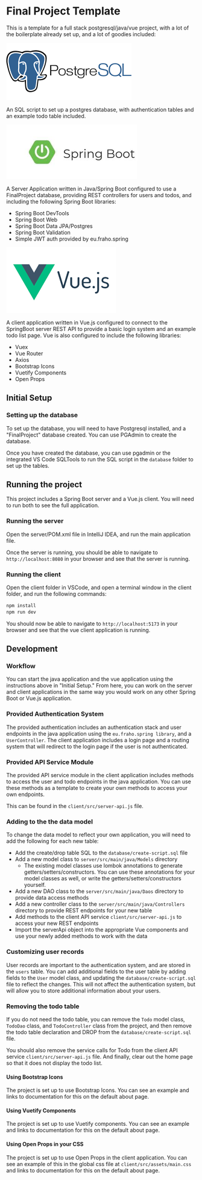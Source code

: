 # Final Project Template 

This is a template for a full stack postgresql/java/vue project, with a lot of the boilerplate already set up,
and a lot of goodies included:

![Postgres](./doc-images/postgres-logo.png)

An SQL script to set up a postgres database, with authentication tables and an example todo table included.

![SpringBoot](./doc-images/springboot-logo.jpg)

A Server Application written in Java/Spring Boot configured to use a FinalProject database, providing REST controllers for users and todos, and including the following Spring Boot libraries:

  - Spring Boot DevTools
  - Spring Boot Web
  - Spring Boot Data JPA/Postgres
  - Spring Boot Validation
  - Simple JWT auth provided by eu.fraho.spring

![VueJS](./doc-images/vue-logo.png)

A client application written in Vue.js configured to connect to the SpringBoot server REST API to provide a basic login system and an example todo list page.  Vue is also configured to include the following libraries:
  - Vuex
  - Vue Router
  - Axios
  - Bootstrap Icons
  - Vuetify Components
  - Open Props

## Initial Setup

### Setting up the database

To set up the database, you will need to have Postgresql installed, and a "FinalProject" database created. You can use PGAdmin to create the database.

Once you have created the database, you can use pgadmin or the integrated VS Code SQLTools to run the SQL script in the `database` folder to set up the tables.

## Running the project

This project includes a Spring Boot server and a Vue.js client.  You will need to run both to see the full application.

### Running the server

Open the server/POM.xml file in IntelliJ IDEA, and run the main application file.

Once the server is running, you should be able to navigate to `http://localhost:8080` in your browser and see that the server is running.

### Running the client

Open the client folder in VSCode, and open a terminal window in the client folder, and run the following commands:

```bash
npm install
npm run dev
```

You should now be able to navigate to `http://localhost:5173` in your browser and see that the vue client application is running.

## Development

### Workflow

You can start the java application and the vue application using the instructions above in "Initial Setup."
From here, you can work on the server and client applications in the same way you would work on any other Spring Boot
or Vue.js application.

### Provided Authentication System

The provided authentication includes an authentication stack and user endpoints in the java application using the
`eu.fraho.spring library`, and a `UserController`.  The client application includes a login page and a routing system
that will redirect to the login page if the user is not authenticated.

### Provided API Service Module

The provided API service module in the client application includes methods to access the user and todo endpoints in the
java application.  You can use these methods as a template to create your own methods to access your own endpoints.

This can be found in the `client/src/server-api.js` file.

### Adding to the the data model

To change the data model to reflect your own application, you will need to add the following for each new table:

- Add the create/drop table SQL to the `database/create-script.sql` file
- Add a new model class to `server/src/main/java/Models` directory
  - The existing model classes use lombok annotations to generate getters/setters/constructors.  You can use these
    annotations for your model classes as well, or write the getters/setters/constructors yourself.
- Add a new DAO class to the `server/src/main/java/Daos` directory to provide data access methods
- Add a new controller class to the `server/src/main/java/Controllers` directory to provide REST endpoints for your new table
- Add methods to the client API service `client/src/server-api.js` to access your new REST endpoints
- Import the serverApi object into the appropriate Vue components and use your newly added methods to work with the data

### Customizing user records

User records are important to the authentication system, and are stored in the `users` table.  You can add additional
fields to the user table by adding fields to the `User` model class, and updating the `database/create-script.sql` file to 
reflect the changes.  This will not affect the authentication system, but will allow you to store additional information
about your users.

### Removing the todo table

If you do not need the todo table, you can remove the `Todo` model class, `TodoDao` class, and `TodoController` class
from the project, and then remove the todo table declaration and DROP from the `database/create-script.sql` file.

You should also remove the service calls for Todo from the client API service `client/src/server-api.js` file.
And finally, clear out the home page so that it does not display the todo list. 

#### Using Bootstrap Icons

The project is set up to use Bootstrap Icons.  You can see an example and links to documentation for this on the 
default about page.  

#### Using Vuetify Components

The project is set up to use Vuetify components.  You can see an example and links to documentation for this on the
default about page.

#### Using Open Props in your CSS

The project is set up to use Open Props in the client application.  You can see an example of this in the global css file
at `client/src/assets/main.css` and links to documentation for this on the default about page.
